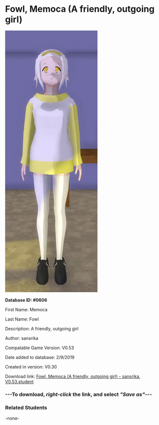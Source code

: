 # Fowl, Memoca (A friendly, outgoing girl)

<img src="../../Files/Images/Fowl, Memoca (A friendly, outgoing girl).png" title="Fowl, Memoca (A friendly, outgoing girl) - sansrika, V0.53">

**Database ID: #0606**

First Name: Memoca

Last Name: Fowl

Description: A friendly, outgoing girl

Author: sansrika

Compatable Game Version: V0.53

Date added to database: 2/9/2019

Created in version: V0.30

Download link: <a href="https://raw.githubusercontent.com/Arbiter1223/Daigaku-Gurashi-Custom-Students/master/Files/Student%20Files/Fowl%2C%20Memoca%20(A%20friendly%2C%20outgoing%20girl)%20-%20sansrika%2C%20V0.53.student">Fowl, Memoca (A friendly, outgoing girl) - sansrika, V0.53.student</a>

### ---**To download, _right-click_ the link, and select _"Save as"_**---

### Related Students

-none-
